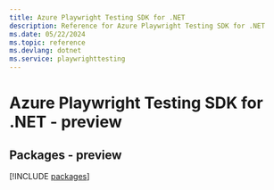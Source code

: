 ```yaml
---
title: Azure Playwright Testing SDK for .NET
description: Reference for Azure Playwright Testing SDK for .NET
ms.date: 05/22/2024
ms.topic: reference
ms.devlang: dotnet
ms.service: playwrighttesting
---
```

# Azure Playwright Testing SDK for .NET - preview
## Packages - preview
[!INCLUDE [packages](playwright-testing-index.md)]